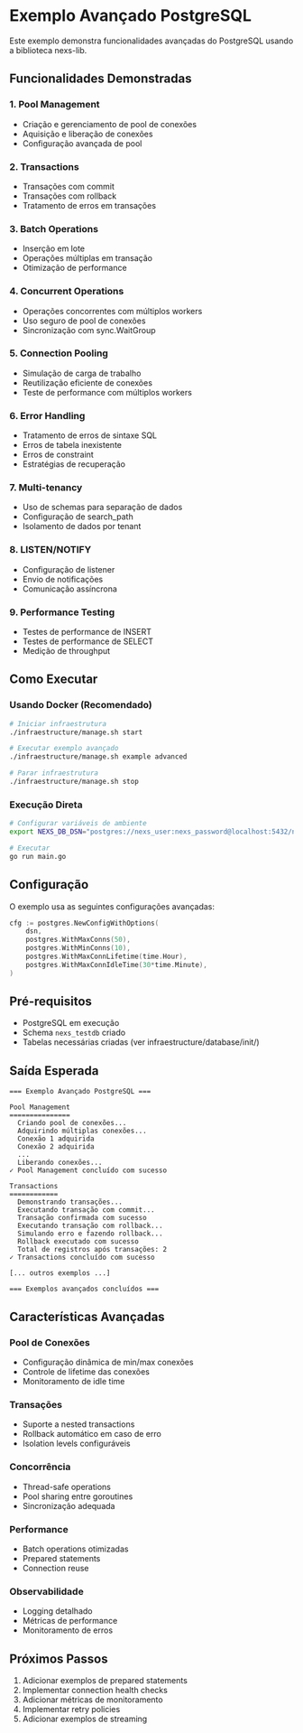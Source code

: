 # Exemplo Avançado PostgreSQL

Este exemplo demonstra funcionalidades avançadas do PostgreSQL usando a biblioteca nexs-lib.

## Funcionalidades Demonstradas

### 1. Pool Management
- Criação e gerenciamento de pool de conexões
- Aquisição e liberação de conexões
- Configuração avançada de pool

### 2. Transactions
- Transações com commit
- Transações com rollback
- Tratamento de erros em transações

### 3. Batch Operations
- Inserção em lote
- Operações múltiplas em transação
- Otimização de performance

### 4. Concurrent Operations
- Operações concorrentes com múltiplos workers
- Uso seguro de pool de conexões
- Sincronização com sync.WaitGroup

### 5. Connection Pooling
- Simulação de carga de trabalho
- Reutilização eficiente de conexões
- Teste de performance com múltiplos workers

### 6. Error Handling
- Tratamento de erros de sintaxe SQL
- Erros de tabela inexistente
- Erros de constraint
- Estratégias de recuperação

### 7. Multi-tenancy
- Uso de schemas para separação de dados
- Configuração de search_path
- Isolamento de dados por tenant

### 8. LISTEN/NOTIFY
- Configuração de listener
- Envio de notificações
- Comunicação assíncrona

### 9. Performance Testing
- Testes de performance de INSERT
- Testes de performance de SELECT
- Medição de throughput

## Como Executar

### Usando Docker (Recomendado)
```bash
# Iniciar infraestrutura
./infraestructure/manage.sh start

# Executar exemplo avançado
./infraestructure/manage.sh example advanced

# Parar infraestrutura
./infraestructure/manage.sh stop
```

### Execução Direta
```bash
# Configurar variáveis de ambiente
export NEXS_DB_DSN="postgres://nexs_user:nexs_password@localhost:5432/nexs_testdb"

# Executar
go run main.go
```

## Configuração

O exemplo usa as seguintes configurações avançadas:

```go
cfg := postgres.NewConfigWithOptions(
    dsn,
    postgres.WithMaxConns(50),
    postgres.WithMinConns(10),
    postgres.WithMaxConnLifetime(time.Hour),
    postgres.WithMaxConnIdleTime(30*time.Minute),
)
```

## Pré-requisitos

- PostgreSQL em execução
- Schema `nexs_testdb` criado
- Tabelas necessárias criadas (ver infraestructure/database/init/)

## Saída Esperada

```
=== Exemplo Avançado PostgreSQL ===

Pool Management
===============
  Criando pool de conexões...
  Adquirindo múltiplas conexões...
  Conexão 1 adquirida
  Conexão 2 adquirida
  ...
  Liberando conexões...
✓ Pool Management concluído com sucesso

Transactions
============
  Demonstrando transações...
  Executando transação com commit...
  Transação confirmada com sucesso
  Executando transação com rollback...
  Simulando erro e fazendo rollback...
  Rollback executado com sucesso
  Total de registros após transações: 2
✓ Transactions concluído com sucesso

[... outros exemplos ...]

=== Exemplos avançados concluídos ===
```

## Características Avançadas

### Pool de Conexões
- Configuração dinâmica de min/max conexões
- Controle de lifetime das conexões
- Monitoramento de idle time

### Transações
- Suporte a nested transactions
- Rollback automático em caso de erro
- Isolation levels configuráveis

### Concorrência
- Thread-safe operations
- Pool sharing entre goroutines
- Sincronização adequada

### Performance
- Batch operations otimizadas
- Prepared statements
- Connection reuse

### Observabilidade
- Logging detalhado
- Métricas de performance
- Monitoramento de erros

## Próximos Passos

1. Adicionar exemplos de prepared statements
2. Implementar connection health checks
3. Adicionar métricas de monitoramento
4. Implementar retry policies
5. Adicionar exemplos de streaming
